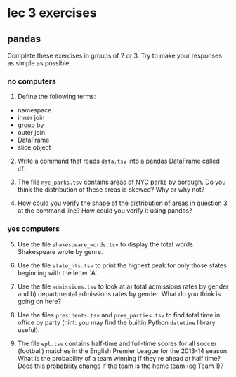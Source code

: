 <!-- author: Jason Dolatshahi -->

# lec 3 exercises
## pandas

Complete these exercises in groups of 2 or 3. Try to make your responses as
simple as possible.

### no computers

1) Define the following terms:
- namespace
- inner join
- group by
- outer join
- DataFrame
- slice object

2) Write a command that reads `data.tsv` into a pandas DataFrame called `df`.

3) The file `nyc_parks.tsv` contains areas of NYC parks by borough. Do you
think the distribution of these areas is skewed? Why or why not?

4) How could you verify the shape of the distribution of areas in question 3 
at the command line? How could you verify it using pandas?

### yes computers

5) Use the file `shakespeare_words.tsv` to display the total words Shakespeare
wrote by genre.

6) Use the file `state_hts.tsv` to print the highest peak for only those states
beginning with the letter 'A'.

7) Use the file `admissions.tsv` to look at a) total admissions rates by gender
and b) departmental admissions rates by gender. What do you think is going on
here?

8) Use the files `presidents.tsv` and `pres_parties.tsv` to find total time in
office by party (hint: you may find the builtin Python `datetime` library useful).

9) The file `epl.tsv` contains half-time and full-time scores for all soccer
(football) matches in the English Premier League for the 2013-14 season. What
is the probability of a team winning if they're ahead at half time? Does this
probability change if the team is the home team (eg Team 1)?
